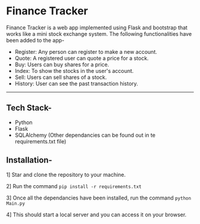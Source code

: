 # Finance Tracker

Finance Tracker is a web app implemented using Flask and bootstrap that works like a mini stock exchange system. The following functionalities have been added to the app-

- Register: Any person can register to make a new account.
- Quote: A registered user can quote a price for a stock.
- Buy: Users can buy shares for a price.
- Index: To show the stocks in the user's account.
- Sell: Users can sell shares of a stock.
- History: User can see the past transaction history.

<hr/>

## Tech Stack-

* Python
* Flask
* SQLAlchemy
(Other dependancies can be found out in te requirements.txt file)

## Installation-

1] Star and clone the repository to your machine.

2] Run the command `pip install -r requirements.txt`

3] Once all the dependancies have been installed, run the command `python Main.py`

4] This should start a local server and you can access it on your browser.
